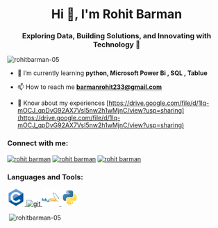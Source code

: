 <h1 align="center">Hi 👋, I'm Rohit Barman</h1>
<h3 align="center">Exploring Data, Building Solutions, and Innovating with Technology 🌟</h3>

<p align="left"> <img src="https://komarev.com/ghpvc/?username=rohitbarman-05&label=Profile%20views&color=0e75b6&style=flat" alt="rohitbarman-05" /> </p>

- 🌱 I’m currently learning **python, Microsoft Power Bi , SQL , Tablue**

- 📫 How to reach me **barmanrohit233@gmail.com**

- 📄 Know about my experiences [https://drive.google.com/file/d/1Iq-mOCJ_qpDvG92AX7VsI5nw2h1wMjnC/view?usp=sharing](https://drive.google.com/file/d/1Iq-mOCJ_qpDvG92AX7VsI5nw2h1wMjnC/view?usp=sharing)

<h3 align="left">Connect with me:</h3>
<p align="left">
<a href="https://linkedin.com/in/rohit barman" target="blank"><img align="center" src="https://raw.githubusercontent.com/rahuldkjain/github-profile-readme-generator/master/src/images/icons/Social/linked-in-alt.svg" alt="rohit barman" height="30" width="40" /></a>
<a href="https://fb.com/rohit barman" target="blank"><img align="center" src="https://raw.githubusercontent.com/rahuldkjain/github-profile-readme-generator/master/src/images/icons/Social/facebook.svg" alt="rohit barman" height="30" width="40" /></a>
<a href="https://instagram.com/rohit barman" target="blank"><img align="center" src="https://raw.githubusercontent.com/rahuldkjain/github-profile-readme-generator/master/src/images/icons/Social/instagram.svg" alt="rohit barman" height="30" width="40" /></a>
</p>

<h3 align="left">Languages and Tools:</h3>
<p align="left"> <a href="https://www.cprogramming.com/" target="_blank" rel="noreferrer"> <img src="https://raw.githubusercontent.com/devicons/devicon/master/icons/c/c-original.svg" alt="c" width="40" height="40"/> </a> <a href="https://git-scm.com/" target="_blank" rel="noreferrer"> <img src="https://www.vectorlogo.zone/logos/git-scm/git-scm-icon.svg" alt="git" width="40" height="40"/> </a> <a href="https://www.mysql.com/" target="_blank" rel="noreferrer"> <img src="https://raw.githubusercontent.com/devicons/devicon/master/icons/mysql/mysql-original-wordmark.svg" alt="mysql" width="40" height="40"/> </a> <a href="https://www.python.org" target="_blank" rel="noreferrer"> <img src="https://raw.githubusercontent.com/devicons/devicon/master/icons/python/python-original.svg" alt="python" width="40" height="40"/> </a> </p>

<p>&nbsp;<img align="center" src="https://github-readme-stats.vercel.app/api?username=rohitbarman-05&show_icons=true&locale=en" alt="rohitbarman-05" /></p>
